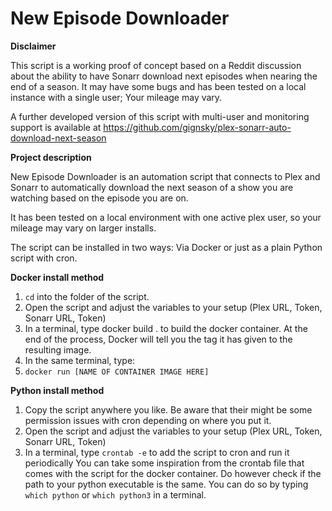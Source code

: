 # New Episode Downloader

**Disclaimer**

This script is a working proof of concept based on a Reddit discussion about the ability to have Sonarr download next episodes when nearing the end of a season. It may have some bugs and has been tested on a local instance with a single user; Your mileage may vary.

A further developed version of this script with multi-user and monitoring support is available at https://github.com/gignsky/plex-sonarr-auto-download-next-season


**Project description**

New Episode Downloader is an automation script that connects to Plex and Sonarr to automatically
download the next season of a show you are watching based on the episode you are on.

It has been tested on a local environment with one active plex user, so your mileage may vary on larger installs.

The script can be installed in two ways: Via Docker or just as a plain Python script with cron.

**Docker install method**

1. ``cd`` into the folder of the script.
2. Open the script and adjust the variables to your setup (Plex URL, Token, Sonarr URL, Token)
3. In a terminal, type docker build . to build the docker container. At the end of the process, Docker will tell you the tag
  it has given to the resulting image.
4. In the same terminal, type:
5. ``docker run [NAME OF CONTAINER IMAGE HERE]``

**Python install method**

1. Copy the script anywhere you like. Be aware that their might be some permission issues with cron depending on where you put it.
2. Open the script and adjust the variables to your setup (Plex URL, Token, Sonarr URL, Token)
3. In a terminal, type ``crontab -e`` to add the script to cron and run it periodically
    You can take some inspiration from the crontab file that comes with the script for the docker container.
    Do however check if the path to your python executable is the same. You can do so by typing ``which python`` or ``which python3`` in a terminal.

